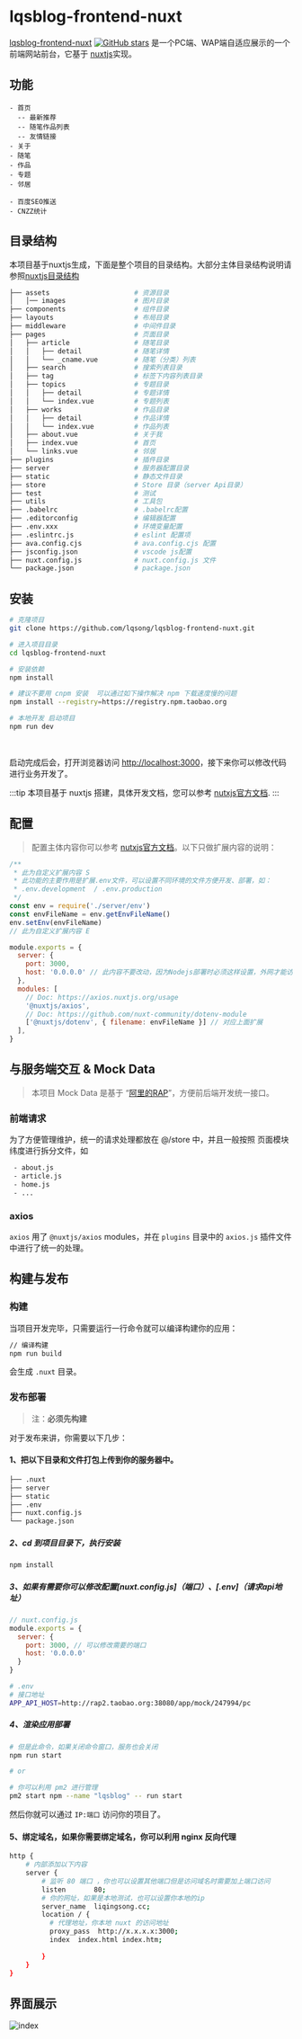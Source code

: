 # lqsblog-frontend-nuxt

[lqsblog-frontend-nuxt](https://github.com/lqsong/lqsblog-frontend-nuxt) [![GitHub stars](https://img.shields.io/github/stars/lqsong/lqsblog-frontend-nuxt.svg?style=social&label=Stars)](https://github.com/lqsong/lqsblog-frontend-nuxt) 是一个PC端、WAP端自适应展示的一个前端网站前台，它基于 [nuxtjs](https://zh.nuxtjs.org/)实现。

## 功能

```
- 首页
  -- 最新推荐
  -- 随笔作品列表
  -- 友情链接
- 关于
- 随笔
- 作品
- 专题
- 邻居

- 百度SEO推送
- CNZZ统计
```

## 目录结构

本项目基于nuxtjs生成，下面是整个项目的目录结构。大部分主体目录结构说明请参照[nuxtjs目录结构](https://zh.nuxtjs.org/guide/directory-structure)

```bash
├── assets                     # 资源目录
│   │── images                 # 图片目录
├── components                 # 组件目录
├── layouts                    # 布局目录
├── middleware                 # 中间件目录
├── pages                      # 页面目录
│   ├── article                # 随笔目录
│   │   ├── detail             # 随笔详情
│   │   └── _cname.vue         # 随笔（分类）列表
│   ├── search                 # 搜索列表目录
│   ├── tag                    # 标签下内容列表目录
│   ├── topics                 # 专题目录
│   │   ├── detail             # 专题详情
│   │   └── index.vue          # 专题列表
│   ├── works                  # 作品目录
│   │   ├── detail             # 作品详情
│   │   └── index.vue          # 作品列表
│   ├── about.vue              # 关于我
│   ├── index.vue              # 首页
│   └── links.vue              # 邻居
├── plugins                    # 插件目录
├── server                     # 服务器配置目录
├── static                     # 静态文件目录
├── store                      # Store 目录（server Api目录）
├── test                       # 测试
├── utils                      # 工具包
├── .babelrc                   # .babelrc配置
├── .editorconfig              # 编辑器配置
├── .env.xxx                   # 环境变量配置
├── .eslintrc.js               # eslint 配置项
├── ava.config.cjs             # ava.config.cjs 配置
├── jsconfig.json              # vscode js配置
├── nuxt.config.js             # nuxt.config.js 文件
└── package.json               # package.json
```

## 安装

```bash
# 克隆项目
git clone https://github.com/lqsong/lqsblog-frontend-nuxt.git

# 进入项目目录
cd lqsblog-frontend-nuxt

# 安装依赖
npm install

# 建议不要用 cnpm 安装  可以通过如下操作解决 npm 下载速度慢的问题
npm install --registry=https://registry.npm.taobao.org

# 本地开发 启动项目
npm run dev
```


<br/>

启动完成后会，打开浏览器访问 [http://localhost:3000](http://localhost:3000)，接下来你可以修改代码进行业务开发了。

:::tip
本项目基于 nuxtjs 搭建，具体开发文档，您可以参考 [nutxjs官方文档](https://zh.nuxtjs.org/guide/configuration).
:::


## 配置

> 配置主体内容你可以参考 [nutxjs官方文档](https://zh.nuxtjs.org/guide/configuration)。以下只做扩展内容的说明：

```js
/**
 * 此为自定义扩展内容 S 
 * 此功能的主要作用是扩展.env文件，可以设置不同环境的文件方便开发、部署，如：
 * .env.development  / .env.production
 */
const env = require('./server/env')
const envFileName = env.getEnvFileName()
env.setEnv(envFileName)
// 此为自定义扩展内容 E

module.exports = {
  server: {
    port: 3000,
    host: '0.0.0.0' // 此内容不要改动，因为Nodejs部署时必须这样设置，外网才能访问服务器
  },
  modules: [
    // Doc: https://axios.nuxtjs.org/usage
    '@nuxtjs/axios',
    // Doc: https://github.com/nuxt-community/dotenv-module
    ['@nuxtjs/dotenv', { filename: envFileName }] // 对应上面扩展
  ],
}
```


## 与服务端交互 & Mock Data

> 本项目 Mock Data 是基于 “[阿里的RAP](http://rap2.taobao.org/)”，方便前后端开发统一接口。

### 前端请求

为了方便管理维护，统一的请求处理都放在 @/store 中，并且一般按照 页面模块 纬度进行拆分文件，如

```bash
 - about.js
 - article.js
 - home.js
 - ...
```

### axios

 `axios` 用了 `@nuxtjs/axios` modules，并在 `plugins` 目录中的 `axios.js` 插件文件中进行了统一的处理。 


## 构建与发布

### 构建

当项目开发完毕，只需要运行一行命令就可以编译构建你的应用：

```sh
// 编译构建
npm run build
```

会生成 `.nuxt` 目录。

### 发布部署

> 注：**必须先构建**

对于发布来讲，你需要以下几步：

#### 1、把以下目录和文件打包上传到你的服务器中。

```bash
├── .nuxt
├── server
├── static
├── .env
├── nuxt.config.js
└── package.json
```

##### 2、cd 到项目目录下，执行安装

```sh
npm install
```

##### 3、如果有需要你可以修改配置[nuxt.config.js]（端口）、[.env]（请求api地址）

```js
// nuxt.config.js
module.exports = {
  server: {
    port: 3000, // 可以修改需要的端口
    host: '0.0.0.0'
  }
}
```
```sh
# .env
# 接口地址
APP_API_HOST=http://rap2.taobao.org:38080/app/mock/247994/pc
```

##### 4、渲染应用部署

```sh
# 但是此命令，如果关闭命令窗口，服务也会关闭
npm run start

# or

# 你可以利用 pm2 进行管理
pm2 start npm --name "lqsblog" -- run start

```

然后你就可以通过 `IP:端口` 访问你的项目了。

#### 5、绑定域名，如果你需要绑定域名，你可以利用 nginx 反向代理

```bash
http {
    # 内部添加以下内容
    server {
        # 监听 80 端口 ，你也可以设置其他端口但是访问域名时需要加上端口访问
        listen       80;
        # 你的网址，如果是本地测试，也可以设置你本地的ip
        server_name  liqingsong.cc;
        location / {
          # 代理地址，你本地 nuxt 的访问地址
          proxy_pass  http://x.x.x.x:3000;
          index  index.html index.htm;
            
        }  
    }
}
```



## 界面展示

![index](https://gitee.com/lqsong/lqsblog/raw/master/images/lqsblog-frontend-nuxt/index.png) 


